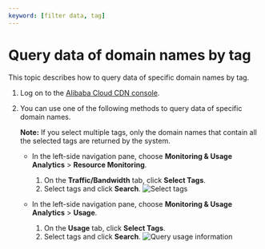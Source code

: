 ```yaml
---
keyword: [filter data, tag]
---
```


# Query data of domain names by tag

This topic describes how to query data of specific domain names by tag.

1.  Log on to the [Alibaba Cloud CDN console](https://cdn.console.aliyun.com).

2.  You can use one of the following methods to query data of specific domain names.

    **Note:** If you select multiple tags, only the domain names that contain all the selected tags are returned by the system.

    -   In the left-side navigation pane, choose **Monitoring & Usage Analytics** \> **Resource Monitoring**.

        1.  On the **Traffic/Bandwidth** tab, click **Select Tags**.
        2.  Select tags and click **Search**.
        ![Select tags](https://static-aliyun-doc.oss-cn-hangzhou.aliyuncs.com/assets/img/en-US/8602462061/p93708.png)

    -   In the left-side navigation pane, choose **Monitoring & Usage Analytics** \> **Usage**.

        1.  On the **Usage** tab, click **Select Tags**.
        2.  Select tags and click **Search**.
        ![Query usage information](https://static-aliyun-doc.oss-cn-hangzhou.aliyuncs.com/assets/img/en-US/0846219951/p49632.png)


